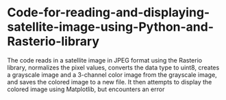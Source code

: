 # Code-for-reading-and-displaying-satellite-image-using-Python-and-Rasterio-library

The code reads in a satellite image in JPEG format using the Rasterio library, normalizes the pixel values, converts the data type to uint8, creates a grayscale image and a 3-channel color image from the grayscale image, and saves the colored image to a new file. It then attempts to display the colored image using Matplotlib, but encounters an error

